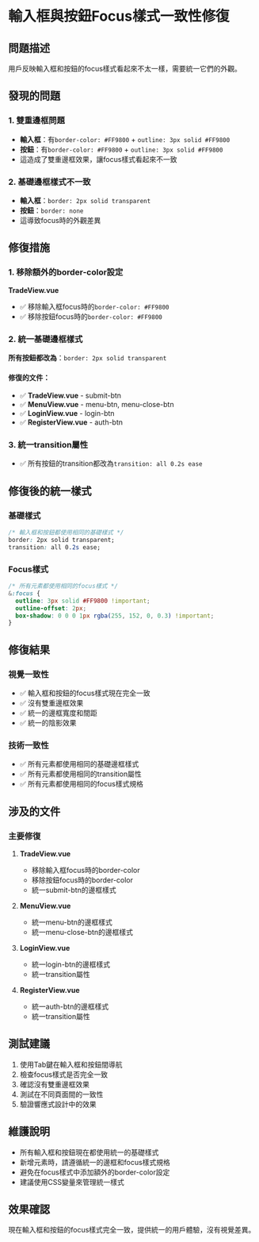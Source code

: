 # 輸入框與按鈕Focus樣式一致性修復

## 問題描述
用戶反映輸入框和按鈕的focus樣式看起來不太一樣，需要統一它們的外觀。

## 發現的問題

### 1. 雙重邊框問題
- **輸入框**：有`border-color: #FF9800` + `outline: 3px solid #FF9800`
- **按鈕**：有`border-color: #FF9800` + `outline: 3px solid #FF9800`
- 這造成了雙重邊框效果，讓focus樣式看起來不一致

### 2. 基礎邊框樣式不一致
- **輸入框**：`border: 2px solid transparent`
- **按鈕**：`border: none`
- 這導致focus時的外觀差異

## 修復措施

### 1. 移除額外的border-color設定
**TradeView.vue**
- ✅ 移除輸入框focus時的`border-color: #FF9800`
- ✅ 移除按鈕focus時的`border-color: #FF9800`

### 2. 統一基礎邊框樣式
**所有按鈕都改為**：`border: 2px solid transparent`

#### 修復的文件：
- ✅ **TradeView.vue** - submit-btn
- ✅ **MenuView.vue** - menu-btn, menu-close-btn
- ✅ **LoginView.vue** - login-btn
- ✅ **RegisterView.vue** - auth-btn

### 3. 統一transition屬性
- ✅ 所有按鈕的transition都改為`transition: all 0.2s ease`

## 修復後的統一樣式

### 基礎樣式
```css
/* 輸入框和按鈕都使用相同的基礎樣式 */
border: 2px solid transparent;
transition: all 0.2s ease;
```

### Focus樣式
```css
/* 所有元素都使用相同的focus樣式 */
&:focus {
  outline: 3px solid #FF9800 !important;
  outline-offset: 2px;
  box-shadow: 0 0 0 1px rgba(255, 152, 0, 0.3) !important;
}
```

## 修復結果

### 視覺一致性
- ✅ 輸入框和按鈕的focus樣式現在完全一致
- ✅ 沒有雙重邊框效果
- ✅ 統一的邊框寬度和間距
- ✅ 統一的陰影效果

### 技術一致性
- ✅ 所有元素都使用相同的基礎邊框樣式
- ✅ 所有元素都使用相同的transition屬性
- ✅ 所有元素都使用相同的focus樣式規格

## 涉及的文件

### 主要修復
1. **TradeView.vue**
   - 移除輸入框focus時的border-color
   - 移除按鈕focus時的border-color
   - 統一submit-btn的邊框樣式

2. **MenuView.vue**
   - 統一menu-btn的邊框樣式
   - 統一menu-close-btn的邊框樣式

3. **LoginView.vue**
   - 統一login-btn的邊框樣式
   - 統一transition屬性

4. **RegisterView.vue**
   - 統一auth-btn的邊框樣式
   - 統一transition屬性

## 測試建議
1. 使用Tab鍵在輸入框和按鈕間導航
2. 檢查focus樣式是否完全一致
3. 確認沒有雙重邊框效果
4. 測試在不同頁面間的一致性
5. 驗證響應式設計中的效果

## 維護說明
- 所有輸入框和按鈕現在都使用統一的基礎樣式
- 新增元素時，請遵循統一的邊框和focus樣式規格
- 避免在focus樣式中添加額外的border-color設定
- 建議使用CSS變量來管理統一樣式

## 效果確認
現在輸入框和按鈕的focus樣式完全一致，提供統一的用戶體驗，沒有視覺差異。
